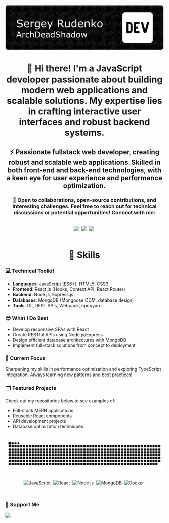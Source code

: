 ![Header](./img/github_header_image_dev_compressed.png)

<header>
  <h1 align="center">👋 Hi there! I'm a JavaScript developer passionate about building modern web applications and scalable solutions. My expertise lies in crafting interactive user interfaces and robust backend systems.</h1>
  <h2 align="center">⚡ Passionate fullstack web developer, creating robust and scalable web applications. Skilled in both front-end and back-end technologies, with a keen eye for user experience and performance optimization.</h2>
  <h3 align="center">🚀 Open to collaborations, open-source contributions, and interesting challenges. Feel free to reach out for technical discussions or potential opportunities! Connect with me:</h3>
  <p align="center" style="margin: 32px 0;"><a href="https://twitter.com/ArchDeadShadow" target="_blank"><img src="https://img.shields.io/badge/Twitter-000000?style=for-the-badge&logo=X&logoColor=white" height="28" style="margin-right: 4px"></a> <a href="https://www.instagram.com/archdeadshadow" target="_blank"><img src="https://img.shields.io/badge/Instagram-E4405F?style=for-the-badge&logo=instagram&logoColor=white" height="28" style="margin-right: 4px"></a> <a href="https://www.linkedin.com/in/sergey-r-a52219230" target="_blank"><img src="https://img.shields.io/badge/LinkedIn-0077B5?style=for-the-badge&logo=linkedin&logoColor=white" height="28" style="margin-right: 4px"></a></p>  
</header>

<main style="margin: 32px 0;">
  <h1 align="center">🦉 Skills</h1>

### 💻 Technical Toolkit

- **Languages**: JavaScript (ES6+), HTML5, CSS3
- **Frontend**: React.js (Hooks, Context API, React Router)
- **Backend**: Node.js, Express.js
- **Databases**: MongoDB (Mongoose ODM, database design)
- **Tools**: Git, REST APIs, Webpack, npm/yarn

### 😎 What I Do Best

- Develop responsive SPAs with React
- Create RESTful APIs using Node.js/Express
- Design efficient database architectures with MongoDB
- Implement full-stack solutions from concept to deployment

### 📌 Current Focus

Sharpening my skills in performance optimization and exploring TypeScript integration. Always learning new patterns and best practices!

### 🗂️ Featured Projects

Check out my repositories below to see examples of:

- Full-stack MERN applications
- Reusable React components
- API development projects
- Database optimization techniques
</main>

<footer>
    <div align="center">
    <picture>
      <source media="(prefers-color-scheme: dark)" srcset="img/svg/snake/github-snake-dark.svg">
      <source media="(prefers-color-scheme: light)" srcset="img/svg/snake/github-snake.svg">
      <img alt="github-snake" src="img/svg/snake/github-snake-dark.svg">
    </picture>
  </div>
  <br>
  <div align="center" style="display: flex; flex-wrap: wrap; gap: 4px; justify-content: center;">
    <img src="https://img.shields.io/badge/JavaScript-F7DF1C?logo=javascript&logoColor=white" height="28" alt="JavaScript" style="margin-right: 4px"> <img src="https://img.shields.io/badge/React-20232A?logo=react&logoColor=61DAFB" height="28" alt="React" style="margin-right: 4px"> <img src="https://img.shields.io/badge/Node.js-8CC84B?logo=node.js&logoColor=white" height="28" alt="Node.js" style="margin-right: 4px"> <img src="https://img.shields.io/badge/MongoDB-4EA94B?logo=mongodb&logoColor=white" height="28" alt="MongoDB" style="margin-right: 4px"> <img src="https://img.shields.io/badge/Docker-2496ED?logo=docker&logoColor=white" height="28" alt="Docker" style="margin-right: 4px">
  </div>
  <br>
  <div align="left">
    <h3 align="left">💸 Support Me</h3>
    <p align="left"><a href="https://www.paypal.com/donate/?hosted_button_id=QCEZHJJG8HRD8" target="_blank"><img src="https://img.shields.io/badge/PayPal-00457C?style=for-the-badge&logo=paypal&logoColor=white" height="36" style="margin-right: 4px"></a></p>
  </div>
</footer>
